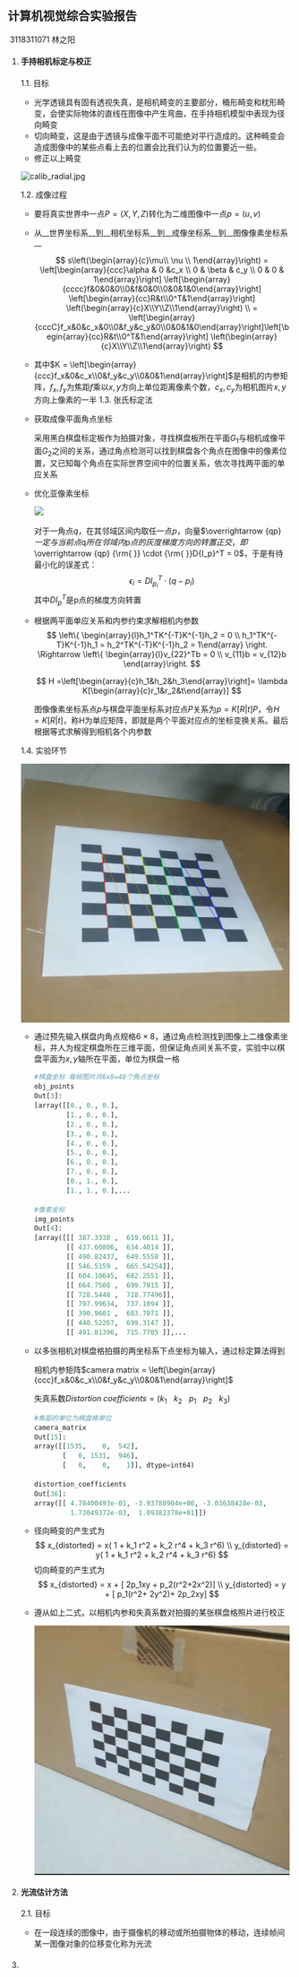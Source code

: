 ## 计算机视觉综合实验报告

​												3118311071	林之阳

1. #### 手持相机标定与校正

   1.1.  目标
     - 光学透镜具有固有透视失真，是相机畸变的主要部分，桶形畸变和枕形畸变，会使实际物体的直线在图像中产生弯曲，在手持相机模型中表现为径向畸变
     - 切向畸变，这是由于透镜与成像平面不可能绝对平行造成的。这种畸变会造成图像中的某些点看上去的位置会比我们认为的位置要近一些。
     - 修正以上畸变

   ![calib_radial.jpg](https://docs.opencv.org/trunk/calib_radial.jpg) 

   1.2.  成像过程
     - 要将真实世界中一点$P = \left( {X,Y,Z} \right)$转化为二维图像中一点$p = \left( {u,v} \right)$

     - 从__世界坐标系__到__相机坐标系__到__成像坐标系__到__图像像素坐标系__

       $$
       s\left(\begin{array}{c}\mu\\ \nu \\ 1\end{array}\right) = \left[\begin{array}{ccc}\alpha & 0 &c_x \\ 0 & \beta & c_y \\ 0 & 0 & 1\end{array}\right] \left[\begin{array}{cccc}f&0&0&0\\0&f&0&0\\0&0&1&0\end{array}\right] \left[\begin{array}{cc}R&t\\0^T&1\end{array}\right] \left(\begin{array}{c}X\\Y\\Z\\1\end{array}\right) \\
       = \left[\begin{array}{cccC}f_x&0&c_x&0\\0&f_y&c_y&0\\0&0&1&0\end{array}\right]\left[\begin{array}{cc}R&t\\0^T&1\end{array}\right] \left(\begin{array}{c}X\\Y\\Z\\1\end{array}\right)
       $$

       

     - 其中$K = \left[\begin{array}{ccc}f_x&0&c_x\\0&f_y&c_y\\0&0&1\end{array}\right]$是相机的内参矩阵，$f_x,f_y$为焦距$f$乘以$x,y$方向上单位距离像素个数，$c_x,c_y$为相机图片$x,y$方向上像素的一半
   1.3. 张氏标定法
     - 获取成像平面角点坐标

       采用黑白棋盘标定板作为拍摄对象，寻找棋盘板所在平面$G_1$与相机成像平面$G_2$之间的关系，通过角点检测可以找到棋盘各个角点在图像中的像素位置，又已知每个角点在实际世界空间中的位置关系，依次寻找两平面的单应关系

     - 优化亚像素坐标

       <img src='https://docs.opencv.org/trunk/cornersubpix.png'>

       对于一角点$q$，在其邻域区间内取任一点$p$，向量$\overrightarrow {qp} $一定与当前点$q$所在邻域内$p$点的灰度梯度方向的转置正交，即$\overrightarrow {qp} {\rm{ }} \cdot {\rm{ }}D{I_p}^T = 0$，于是有待最小化的误差式：
       $$
       \epsilon _i = {DI_{p_i}}^T \cdot (q - p_i)
       $$
       其中${DI_p}^T$是p点的梯度方向转置

     - 根据两平面单应关系和内参约束求解相机内参数
       $$
       \left\{
       \begin{array}{l}h_1^TK^{-T}K^{-1}h_2 = 0 \\ h_1^TK^{-T}K^{-1}h_1 = h_2^TK^{-T}K^{-1}h_2 = 1\end{array}
       \right. \Rightarrow \left\{ \begin{array}{l}v_{22}^Tb = 0 \\ v_{11}b = v_{12}b \end{array}\right.
       $$

       $$
       H =\left[\begin{array}{c}h_1&h_2&h_3\end{array}\right]= \lambda K[\begin{array}{c}r_1&r_2&t\end{array}]
       $$

       图像像素坐标系点$p$与棋盘平面坐标系对应点$P$关系为$p = K[R|t]P$，令$H = K[R|t]$，称H为单应矩阵，即就是两个平面对应点的坐标变换关系。最后根据等式求解得到相机各个内参数

   1.4.  实验环节

   <img src='.\pic\chessBoard.png' width="560" align="center">

     

     - 通过预先输入棋盘内角点规格$6\times8$，通过角点检测找到图像上二维像素坐标，并人为规定棋盘所在三维平面，但保证角点间关系不变，实验中以棋盘平面为$x,y$轴所在平面，单位为棋盘一格

       ```python
       #棋盘坐标 每帧图片共6x8=48个角点坐标
       obj_points
       Out[3]: 
       [array([[0., 0., 0.],
               [1., 0., 0.],
               [2., 0., 0.],
               [3., 0., 0.],
               [4., 0., 0.],
               [5., 0., 0.],
               [6., 0., 0.],
               [7., 0., 0.],
               [0., 1., 0.],
               [1., 1., 0.],...
       
       #像素坐标
       img_points
       Out[4]: 
       [array([[[ 387.3338 ,  619.6611 ]],
               [[ 437.60806,  634.4014 ]],
               [[ 490.82437,  649.5558 ]],
               [[ 546.5159 ,  665.54254]],
               [[ 604.10645,  682.2551 ]],
               [[ 664.7508 ,  699.7915 ]],
               [[ 728.5448 ,  718.77496]],
               [[ 797.99634,  737.1094 ]],
               [[ 390.9601 ,  683.7071 ]],
               [[ 440.52267,  699.3147 ]],
               [[ 491.81396,  715.7705 ]],...
       ```

     - 以多张相机对棋盘格拍摄的两坐标系下点坐标为输入，通过标定算法得到

       相机内参矩阵$camera matrix = \left[\begin{array}{ccc}f_x&0&c_x\\0&f_y&c_y\\0&0&1\end{array}\right]$

       失真系数$Distortion \; coefficients=(k_1 \hspace{10pt} k_2 \hspace{10pt} p_1 \hspace{10pt} p_2 \hspace{10pt} k_3)$

       ```python
       #焦距的单位为棋盘格单位
       camera_matrix 
       Out[15]: 
       array([[1535,    0,  542],
              [   0, 1531,  946],
              [   0,    0,    1]], dtype=int64)
       
       distortion_coefficients
       Out[36]: 
       array([[ 4.78400493e-01, -3.93780904e+00, -3.03638428e-03,
                1.73049372e-03,  1.09382378e+01]])
       ```

     - 径向畸变的产生式为
       $$
       x_{distorted} = x( 1 + k_1 r^2 + k_2 r^4 + k_3 r^6) \\ y_{distorted} = y( 1 + k_1 r^2 + k_2 r^4 + k_3 r^6)
       $$
       切向畸变的产生式为
       $$
       x_{distorted} = x + [ 2p_1xy + p_2(r^2+2x^2)] \\ y_{distorted} = y + [ p_1(r^2+ 2y^2)+ 2p_2xy]
       $$

     - 遵从如上二式，以相机内参和失真系数对拍摄的某张棋盘格照片进行校正

       <img src='.\pic\fixed.png' width="560" align="center">


2. #### 光流估计方法

   2.1.  目标

   - 在一段连续的图像中，由于摄像机的移动或所拍摄物体的移动，连续帧间某一图像对象的位移变化称为光流

   

3. #### 